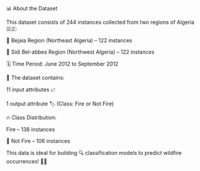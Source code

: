 📊 About the Dataset

This dataset consists of 244 instances collected from two regions of Algeria 🇩🇿:

🌿 Bejaia Region (Northeast Algeria) – 122 instances

🌾 Sidi Bel-abbes Region (Northwest Algeria) – 122 instances

🗓️ Time Period: June 2012 to September 2012

📌 The dataset contains:

11 input attributes 📈

1 output attribute 🏷️ (Class: Fire or Not Fire)

🔥 Class Distribution:

Fire – 138 instances

🚫 Not Fire – 106 instances

This data is ideal for building 🔍 classification models to predict wildfire occurrences! 🌲🔥

